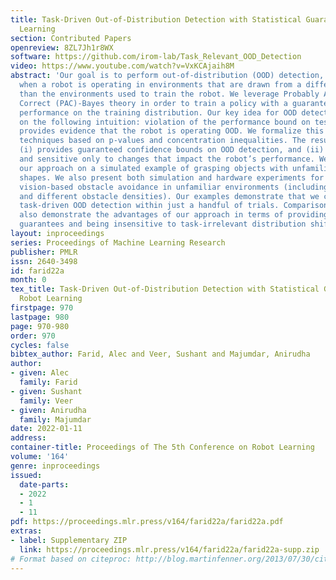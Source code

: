 ```yaml
---
title: Task-Driven Out-of-Distribution Detection with Statistical Guarantees for Robot
  Learning
section: Contributed Papers
openreview: 8ZL7Jh1r8WX
software: https://github.com/irom-lab/Task_Relevant_OOD_Detection
video: https://www.youtube.com/watch?v=VxKCAjaih8M
abstract: 'Our goal is to perform out-of-distribution (OOD) detection, i.e., to detect
  when a robot is operating in environments that are drawn from a different distribution
  than the environments used to train the robot. We leverage Probably Approximately
  Correct (PAC)-Bayes theory in order to train a policy with a guaranteed bound on
  performance on the training distribution. Our key idea for OOD detection then relies
  on the following intuition: violation of the performance bound on test environments
  provides evidence that the robot is operating OOD. We formalize this via statistical
  techniques based on p-values and concentration inequalities. The resulting approach
  (i) provides guaranteed confidence bounds on OOD detection, and (ii) is task-driven
  and sensitive only to changes that impact the robot’s performance. We demonstrate
  our approach on a simulated example of grasping objects with unfamiliar poses or
  shapes. We also present both simulation and hardware experiments for a drone performing
  vision-based obstacle avoidance in unfamiliar environments (including wind disturbances
  and different obstacle densities). Our examples demonstrate that we can perform
  task-driven OOD detection within just a handful of trials. Comparisons with baselines
  also demonstrate the advantages of our approach in terms of providing statistical
  guarantees and being insensitive to task-irrelevant distribution shifts.'
layout: inproceedings
series: Proceedings of Machine Learning Research
publisher: PMLR
issn: 2640-3498
id: farid22a
month: 0
tex_title: Task-Driven Out-of-Distribution Detection with Statistical Guarantees for
  Robot Learning
firstpage: 970
lastpage: 980
page: 970-980
order: 970
cycles: false
bibtex_author: Farid, Alec and Veer, Sushant and Majumdar, Anirudha
author:
- given: Alec
  family: Farid
- given: Sushant
  family: Veer
- given: Anirudha
  family: Majumdar
date: 2022-01-11
address:
container-title: Proceedings of The 5th Conference on Robot Learning
volume: '164'
genre: inproceedings
issued:
  date-parts:
  - 2022
  - 1
  - 11
pdf: https://proceedings.mlr.press/v164/farid22a/farid22a.pdf
extras:
- label: Supplementary ZIP
  link: https://proceedings.mlr.press/v164/farid22a/farid22a-supp.zip
# Format based on citeproc: http://blog.martinfenner.org/2013/07/30/citeproc-yaml-for-bibliographies/
---
```

